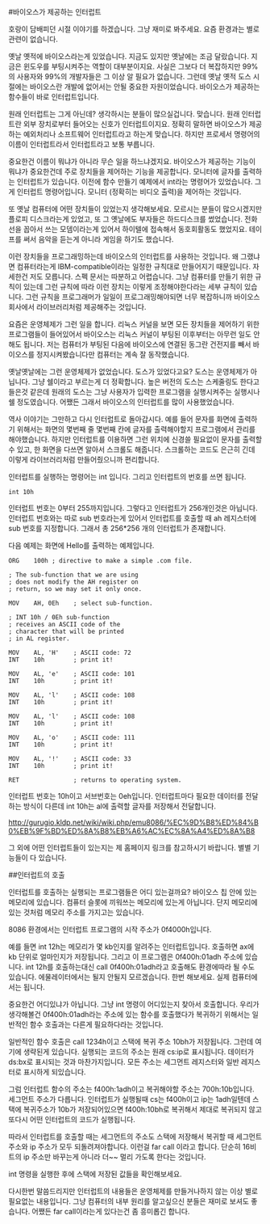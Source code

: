 #바이오스가 제공하는 인터럽트

호랑이 담배피던 시절 이야기를 하겠습니다. 그냥 재미로 봐주세요. 요즘 환경과는 별로 관련이 없습니다.

옛날 옛적에 바이오스라는게 있었습니다. 지금도 있지만 옛날에는 조금 달랐습니다. 지금은 윈도우를 부팅시켜주는 역할이 대부분이지요. 사실은 그보다 더 복잡하지만 99%의 사용자와 99%의 개발자들은 그 이상 알 필요가 없습니다. 그런데 옛날 옛적 도스 시절에는 바이오스란 개발에 없어서는 안될 중요한 자원이었습니다. 바이오스가 제공하는 함수들이 바로 인터럽트입니다.

원래 인터럽트는 그게 아닌데? 생각하시는 분들이 많으실겁니다. 맞습니다. 원래 인터럽트란 외부 장치로부터 들어오는 신호가 인터럽트이지요. 정확히 말하면 바이오스가 제공하는 예외처리나 소프트웨어 인터럽트라고 하는게 맞습니다. 하지만 프로세서 명령어의 이름이 인터럽트라서 인터럽트라고 보통 부릅니다.

중요한건 이름이 뭐냐가 아니라 무슨 일을 하느냐겠지요. 바이오스가 제공하는 기능이 뭐냐가 중요한건데 주로 장치들을 제어하는 기능을 제공합니다. 모니터에 글자를 출력하는 인터럽트가 있습니다. 이전에 함수 만들기 예제에서 int라는 명령어가 있었습니다. 그게 인터럽트 명령어입니다. 모니터 (정확히는 비디오 출력)을 제어하는 것입니다.

또 옛날 컴퓨터에 어떤 장치들이 있었는지 생각해보세요. 모르시는 분들이 많으시겠지만 플로피 디스크라는게 있었고, 또 그 옛날에도 부자들은 하드디스크를 썼었습니다. 전화선을 꼽아서 쓰는 모뎀이라는게 있어서 하이텔에 접속해서 동호회활동도 했었지요. 테이프를 써서 음악을 듣는게 아니라 게임을 하기도 했습니다.

이런 장치들을 프로그래밍하는데 바이오스의 인터럽트를 사용하는 것입니다. 왜 그랬냐면 컴퓨터라는게 IBM-compatible이라는 일정한 규칙대로 만들어지기 때문입니다. 자세한건 저도 모릅니다. 스펙 문서는 따분하고 어렵습니다. 그냥 컴퓨터를 만들기 위한 규칙이 있는데 그런 규칙에 따라 이런 장치는 이렇게 조정해야한다라는 세부 규칙이 있습니다. 그런 규칙을 프로그래머가 일일이 프로그래밍해야되면 너무 복잡하니까 바이오스 회사에서 라이브러리처럼 제공해주는 것입니다.

요즘은 운영체제가 그런 일을 합니다. 리눅스 커널을 보면 모든 장치들을 제어하기 위한 프로그램들이 들어있어서 바이오스는 리눅스 커널이 부팅된 이후부터는 아무런 일도 안해도 됩니다. 저는 컴퓨터가 부팅된 다음에 바이오스에 연결된 동그란 건전지를 빼서 바이오스를 정지시켜봤습니다만 컴퓨터는 계속 잘 동작했습니다.

옛날옛날에는 그런 운영체제가 없었습니다. 도스가 있었다고요? 도스는 운영체제가 아닙니다. 그냥 쉘이라고 부르는게 더 정확합니다. 높은 버전의 도스는 스케줄링도 한다고 들은것 같은데 원래의 도스는 그냥 사용자가 입력한 프로그램을 실행시켜주는 실행시나 쉘 정도였습니다. 어쨌든 그래서 바이오스의 인터럽트를 많이 사용했었습니다.

역사 이야기는 그만하고 다시 인터럽트로 돌아갑시다. 예를 들어 문자를 화면에 출력하기 위해서는 화면의 몇번째 줄 몇번째 칸에 글자를 출력해야할지 프로그램에서 관리를 해야했습니다. 하지만 인터럽트를 이용하면 그런 위치에 신경쓸 필요없이 문자를 출력할 수 있고, 한 화면을 다쓰면 알아서 스크롤도 해줍니다. 스크롤하는 코드도 은근히 긴데 이렇게 라이브러리처럼 만들어줬으니까 편리합니다.

인터럽트를 실행하는 명령어는 int 입니다. 그리고 인터럽트의 번호를 쓰면 됩니다.

```
int 10h
```

인터럽트 번호는 0부터 255까지입니다. 그렇다고 인터럽트가 256개인것은 아닙니다. 인터럽트 번호와는 따로 sub 번호라는게 있어서 인터럽트를 호출할 때 ah 레지스터에 sub 번호를 지정합니다. 그래서 총 256*256 개의 인터럽트가 존재합니다.

다음 예제는 화면에 Hello를 출력하는 예제입니다.
```
ORG    100h ; directive to make a simple .com file.

; The sub-function that we are using
; does not modify the AH register on
; return, so we may set it only once.

MOV    AH, 0Eh    ; select sub-function.

; INT 10h / 0Eh sub-function
; receives an ASCII code of the
; character that will be printed
; in AL register.

MOV    AL, 'H'    ; ASCII code: 72
INT    10h        ; print it!

MOV    AL, 'e'    ; ASCII code: 101
INT    10h        ; print it!

MOV    AL, 'l'    ; ASCII code: 108
INT    10h        ; print it!

MOV    AL, 'l'    ; ASCII code: 108
INT    10h        ; print it!

MOV    AL, 'o'    ; ASCII code: 111
INT    10h        ; print it!

MOV    AL, '!'    ; ASCII code: 33
INT    10h        ; print it!

RET               ; returns to operating system.
```
인터럽트 번호는 10h이고 서브번호는 0eh입니다. 인터럽트마다 필요한 데이터를 전달하는 방식이 다른데 int 10h는 al에 출력할 글자를 저장해서 전달합니다.

http://gurugio.kldp.net/wiki/wiki.php/emu8086/%EC%9D%B8%ED%84%B0%EB%9F%BD%ED%8A%B8%EB%A6%AC%EC%8A%A4%ED%8A%B8

그 외에 어떤 인터럽트들이 있는지는 제 홈페이지 링크를 참고하시기 바랍니다. 별별 기능들이 다 있습니다.

##인터럽트의 호출

인터럽트를 호출하는 실행되는 프로그램들은 어디 있는걸까요? 바이오스 칩 안에 있는 메모리에 있습니다. 컴퓨터 슬롯에 끼워쓰는 메모리에 있는게 아닙니다. 단지 메모리에 있는 것처럼 메모리 주소를 가지고는 있습니다.

8086 환경에서는 인터럽트 프로그램의 시작 주소가 0f4000h입니다. 

예를 들면 int 12h는 메모리가 몇 kb인지를 알려주는 인터럽트입니다. 호출하면 ax에 kb 단위로 얼마인지가 저장됩니다. 그리고 이 프로그램은 0f400h:01adh 주소에 있습니다. int 12h를 호출하는대신 call 0f400h:01adh라고 호출해도 환경에따라 될 수도 있습니다. 에물레이터에서는 될지 안될지 모르겠습니다. 한번 해보세요. 실제 컴퓨터에서는 됩니다.

중요한건 어디있냐가 아닙니다. 그냥 int 명령이 어디있는지 찾아서 호출합니다. 우리가 생각해볼건 0f400h:01adh라는 주소에 있는 함수를 호출했다가 복귀하기 위해서는 일반적인 함수 호출과는 다른게 필요하다라는 것입니다.

일반적인 함수 호출은 call 1234h이고 스택에 복귀 주소 10bh가 저장됩니다. 그런데 여기에 생략된게 있습니다. 실행되는 코드의 주소는 원래 cs:ip로 표시됩니다. 데이터가 ds:bx로 표시되는 것과 마찬가지입니다. 모든 주소는 세그먼트 레지스터와 일반 레지스터로 표시하게 되있습니다.

그럼 인터럽트 함수의 주소는 f400h:1adh이고 복귀해야할 주소는 700h:10b입니다. 세그먼트 주소가 다릅니다. 인터럽트가 실행될때 cs는 f400h이고 ip는 1adh일텐데 스택에 복귀주소가 10b가 저장되어있으면 f400h:10bh로 복귀해서 제대로 복귀되지 않고 또다시 어떤 인터럽트의 코드가 실행됩니다.

따라서 인터럽트를 호출할 때는 세그먼트의 주소도 스택에 저장해서 복귀할 때 세그먼트 주소와 ip 주소가 모두 되돌려져야합니다. 이런걸 far call 이라고 합니다. 단순히 16비트의 ip 주소만 바꾸는게 아니라 더~~ 멀리 가도록 한다는 것입니다.

int 명령을 실행한 후에 스택에 저장된 값들을 확인해보세요.

다시한번 말씀드리지만 인터럽트의 내용들은 운영체제를 만들거나하지 않는 이상 별로 필요없는 내용입니다. 그냥 컴퓨터의 내부 원리를 알고싶으신 분들은 재미로 보셔도 좋습니다. 어쨌든 far call이라는게 있다는건 좀 흥미롭긴 합니다.